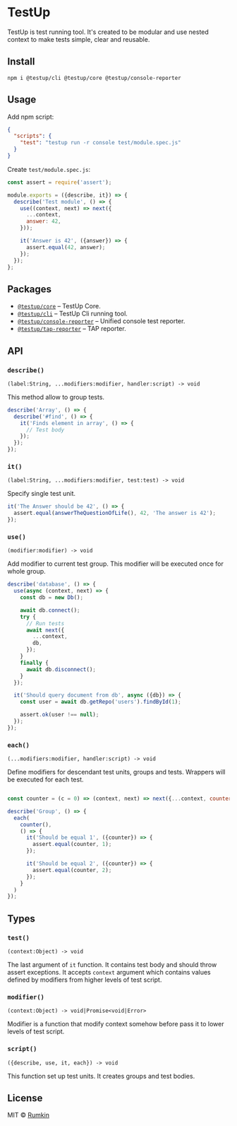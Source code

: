 # TestUp

TestUp is test running tool. It's created to be modular and use nested context
to make tests simple, clear and reusable.

## Install

```
npm i @testup/cli @testup/core @testup/console-reporter
```

## Usage

Add npm script:

```json
{
  "scripts": {
    "test": "testup run -r console test/module.spec.js"
  }
}
```

Create `test/module.spec.js`:

```js
const assert = require('assert');

module.exports = ({describe, it}) => {
  describe('Test module', () => {
    use((context, next) => next({
      ...context,
      answer: 42,
    }));

    it('Answer is 42', ({answer}) => {
      assert.equal(42, answer);
    });
  });
};
```

## Packages

* [`@testup/core`](packages/@testup/core) – TestUp Core.
* [`@testup/cli`](packages/@testup/cli) – TestUp Cli running tool.
* [`@testup/console-reporter`](packages/@testup/console-reporter) – Unified console test reporter.
* [`@testup/tap-reporter`](packages/@testup/tap-reporter) – TAP reporter.

## API

### `describe()`
```
(label:String, ...modifiers:modifier, handler:script) -> void
```

This method allow to group tests.

```js
describe('Array', () => {
  describe('#find', () => {
    it('Finds element in array', () => {
      // Test body
    });
  });
});
```

### `it()`
```
(label:String, ...modifiers:modifier, test:test) -> void
```

Specify single test unit.

```js
it('The Answer should be 42', () => {
  assert.equal(answerTheQuestionOfLife(), 42, 'The answer is 42');
});
```

### `use()`

```
(modifier:modifier) -> void
```

Add modifier to current test group. This modifier will be executed once for whole
group.

```js
describe('database', () => {
  use(async (context, next) => {
    const db = new Db();

    await db.connect();
    try {
      // Run tests
      await next({
        ...context,
        db,
      });
    }
    finally {
      await db.disconnect();
    }
  });

  it('Should query document from db', async ({db}) => {
    const user = await db.getRepo('users').findById(1);

    assert.ok(user !== null);
  });
});
```

### `each()`

```
(...modifiers:modifier, handler:script) -> void
```

Define modifiers for descendant test units, groups and tests. Wrappers will be
executed for each test.

```js

const counter = (c = 0) => (context, next) => next({...context, counter: ++c});

describe('Group', () => {
  each(
    counter(),
    () => {
      it('Should be equal 1', ({counter}) => {
        assert.equal(counter, 1);
      });

      it('Should be equal 2', ({counter}) => {
        assert.equal(counter, 2);
      });
    }
  )
});
```

## Types

### `test()`
```
(context:Object) -> void
```

The last argument of `it` function. It contains test body and should throw
assert exceptions. It accepts `context` argument which contains values
defined by modifiers from higher levels of test script.

### `modifier()`
```
(context:Object) -> void|Promise<void|Error>
```

Modifier is a function that modify context somehow before pass it to lower
levels of test script.

### `script()`
```
({describe, use, it, each}) -> void
```

This function set up test units. It creates groups and test bodies.

## License

MIT © [Rumkin](https://rumk.in)
